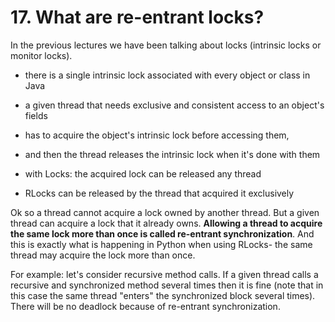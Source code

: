 # 17. What are re-entrant locks?

In the previous lectures we have been talking about locks (intrinsic locks or monitor locks).

- there is a single intrinsic lock associated with every object or class in Java

- a given  thread that needs exclusive and consistent access to an object's fields

- has to acquire the object's intrinsic lock before accessing them,

- and then the thread releases the intrinsic lock when it's done with them

- with Locks: the acquired lock can be released any thread

- RLocks can be released by the thread that acquired it exclusively

Ok so a thread cannot acquire a lock owned by another thread. But a given thread can acquire a lock that it already owns. **Allowing a thread to acquire the same lock more than once is called re-entrant synchronization**. And this is exactly what is happening in Python when using RLocks- the same thread may acquire the lock more than once.

For example: let's consider recursive method calls. If a given thread calls a recursive and synchronized method several times then it is fine (note that in this case the same thread "enters" the synchronized block several times). There will be no deadlock because of re-entrant synchronization.
